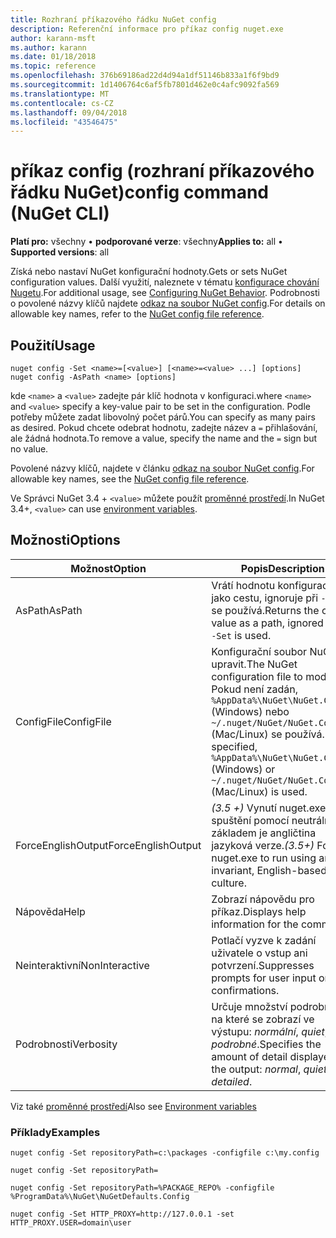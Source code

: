```yaml
---
title: Rozhraní příkazového řádku NuGet config
description: Referenční informace pro příkaz config nuget.exe
author: karann-msft
ms.author: karann
ms.date: 01/18/2018
ms.topic: reference
ms.openlocfilehash: 376b69186ad22d4d94a1df51146b833a1f6f9bd9
ms.sourcegitcommit: 1d1406764c6af5fb7801d462e0c4afc9092fa569
ms.translationtype: MT
ms.contentlocale: cs-CZ
ms.lasthandoff: 09/04/2018
ms.locfileid: "43546475"
---
```

# <a name="config-command-nuget-cli"></a><span data-ttu-id="583e8-103">příkaz config (rozhraní příkazového řádku NuGet)</span><span class="sxs-lookup"><span data-stu-id="583e8-103">config command (NuGet CLI)</span></span>

<span data-ttu-id="583e8-104">**Platí pro:** všechny &bullet; **podporované verze**: všechny</span><span class="sxs-lookup"><span data-stu-id="583e8-104">**Applies to:** all &bullet; **Supported versions**: all</span></span>

<span data-ttu-id="583e8-105">Získá nebo nastaví NuGet konfigurační hodnoty.</span><span class="sxs-lookup"><span data-stu-id="583e8-105">Gets or sets NuGet configuration values.</span></span> <span data-ttu-id="583e8-106">Další využití, naleznete v tématu [konfigurace chování Nugetu](../consume-packages/configuring-nuget-behavior.md).</span><span class="sxs-lookup"><span data-stu-id="583e8-106">For additional usage, see [Configuring NuGet Behavior](../consume-packages/configuring-nuget-behavior.md).</span></span> <span data-ttu-id="583e8-107">Podrobnosti o povolené názvy klíčů najdete [odkaz na soubor NuGet config](../reference/nuget-config-file.md).</span><span class="sxs-lookup"><span data-stu-id="583e8-107">For details on allowable key names, refer to the [NuGet config file reference](../reference/nuget-config-file.md).</span></span>

## <a name="usage"></a><span data-ttu-id="583e8-108">Použití</span><span class="sxs-lookup"><span data-stu-id="583e8-108">Usage</span></span>

```cli
nuget config -Set <name>=[<value>] [<name>=<value> ...] [options]
nuget config -AsPath <name> [options]
```

<span data-ttu-id="583e8-109">kde `<name>` a `<value>` zadejte pár klíč hodnota v konfiguraci.</span><span class="sxs-lookup"><span data-stu-id="583e8-109">where `<name>` and `<value>` specify a key-value pair to be set in the configuration.</span></span> <span data-ttu-id="583e8-110">Podle potřeby můžete zadat libovolný počet párů.</span><span class="sxs-lookup"><span data-stu-id="583e8-110">You can specify as many pairs as desired.</span></span> <span data-ttu-id="583e8-111">Pokud chcete odebrat hodnotu, zadejte název a `=` přihlašování, ale žádná hodnota.</span><span class="sxs-lookup"><span data-stu-id="583e8-111">To remove a value, specify the name and the `=` sign but no value.</span></span>

<span data-ttu-id="583e8-112">Povolené názvy klíčů, najdete v článku [odkaz na soubor NuGet config](../reference/nuget-config-file.md).</span><span class="sxs-lookup"><span data-stu-id="583e8-112">For allowable key names, see the [NuGet config file reference](../reference/nuget-config-file.md).</span></span>

<span data-ttu-id="583e8-113">Ve Správci NuGet 3.4 + `<value>` můžete použít [proměnné prostředí](cli-ref-environment-variables.md).</span><span class="sxs-lookup"><span data-stu-id="583e8-113">In NuGet 3.4+, `<value>` can use [environment variables](cli-ref-environment-variables.md).</span></span>

## <a name="options"></a><span data-ttu-id="583e8-114">Možnosti</span><span class="sxs-lookup"><span data-stu-id="583e8-114">Options</span></span>

| <span data-ttu-id="583e8-115">Možnost</span><span class="sxs-lookup"><span data-stu-id="583e8-115">Option</span></span> | <span data-ttu-id="583e8-116">Popis</span><span class="sxs-lookup"><span data-stu-id="583e8-116">Description</span></span> |
| --- | --- |
| <span data-ttu-id="583e8-117">AsPath</span><span class="sxs-lookup"><span data-stu-id="583e8-117">AsPath</span></span> | <span data-ttu-id="583e8-118">Vrátí hodnotu konfigurace jako cestu, ignoruje při `-Set` se používá.</span><span class="sxs-lookup"><span data-stu-id="583e8-118">Returns the config value as a path, ignored when `-Set` is used.</span></span> |
| <span data-ttu-id="583e8-119">ConfigFile</span><span class="sxs-lookup"><span data-stu-id="583e8-119">ConfigFile</span></span> | <span data-ttu-id="583e8-120">Konfigurační soubor NuGet upravit.</span><span class="sxs-lookup"><span data-stu-id="583e8-120">The NuGet configuration file to modify.</span></span> <span data-ttu-id="583e8-121">Pokud není zadán, `%AppData%\NuGet\NuGet.Config` (Windows) nebo `~/.nuget/NuGet/NuGet.Config` (Mac/Linux) se používá.</span><span class="sxs-lookup"><span data-stu-id="583e8-121">If not specified, `%AppData%\NuGet\NuGet.Config` (Windows) or `~/.nuget/NuGet/NuGet.Config` (Mac/Linux) is used.</span></span>|
| <span data-ttu-id="583e8-122">ForceEnglishOutput</span><span class="sxs-lookup"><span data-stu-id="583e8-122">ForceEnglishOutput</span></span> | <span data-ttu-id="583e8-123">*(3.5 +)*  Vynutí nuget.exe pro spuštění pomocí neutrální, základem je angličtina jazyková verze.</span><span class="sxs-lookup"><span data-stu-id="583e8-123">*(3.5+)* Forces nuget.exe to run using an invariant, English-based culture.</span></span> |
| <span data-ttu-id="583e8-124">Nápověda</span><span class="sxs-lookup"><span data-stu-id="583e8-124">Help</span></span> | <span data-ttu-id="583e8-125">Zobrazí nápovědu pro příkaz.</span><span class="sxs-lookup"><span data-stu-id="583e8-125">Displays help information for the command.</span></span> |
| <span data-ttu-id="583e8-126">Neinteraktivní</span><span class="sxs-lookup"><span data-stu-id="583e8-126">NonInteractive</span></span> | <span data-ttu-id="583e8-127">Potlačí vyzve k zadání uživatele o vstup ani potvrzení.</span><span class="sxs-lookup"><span data-stu-id="583e8-127">Suppresses prompts for user input or confirmations.</span></span> |
| <span data-ttu-id="583e8-128">Podrobnosti</span><span class="sxs-lookup"><span data-stu-id="583e8-128">Verbosity</span></span> | <span data-ttu-id="583e8-129">Určuje množství podrobností, na které se zobrazí ve výstupu: *normální*, *quiet*, *podrobné*.</span><span class="sxs-lookup"><span data-stu-id="583e8-129">Specifies the amount of detail displayed in the output: *normal*, *quiet*, *detailed*.</span></span> |

<span data-ttu-id="583e8-130">Viz také [proměnné prostředí](cli-ref-environment-variables.md)</span><span class="sxs-lookup"><span data-stu-id="583e8-130">Also see [Environment variables](cli-ref-environment-variables.md)</span></span>

### <a name="examples"></a><span data-ttu-id="583e8-131">Příklady</span><span class="sxs-lookup"><span data-stu-id="583e8-131">Examples</span></span>

```cli
nuget config -Set repositoryPath=c:\packages -configfile c:\my.config

nuget config -Set repositoryPath=

nuget config -Set repositoryPath=%PACKAGE_REPO% -configfile %ProgramData%\NuGet\NuGetDefaults.Config

nuget config -Set HTTP_PROXY=http://127.0.0.1 -set HTTP_PROXY.USER=domain\user
```
